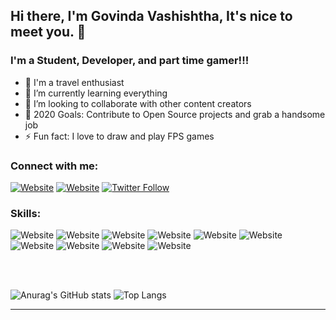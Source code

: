 
## Hi there, I'm Govinda Vashishtha, It's nice to meet you. 👋

### I'm a Student, Developer, and part time gamer!!!

- 🔭 I'm a travel enthusiast
- 🌱 I’m currently learning everything
- 👯 I’m looking to collaborate with other content creators
- 🥅 2020 Goals: Contribute to Open Source projects and grab a handsome job
- ⚡ Fun fact: I love to draw and play FPS games

### Connect with me:
[![Website](https://img.shields.io/badge/LinkedIn-0077B5?style=for-the-badge&logo=linkedin&logoColor=white)][linkedin]
[![Website](https://img.shields.io/badge/Instagram-E4405F?style=for-the-badge&logo=instagram&logoColor=white)][instagram]
[![Twitter Follow](https://img.shields.io/badge/Twitter-1DA1F2?style=for-the-badge&logo=twitter&logoColor=white)][twitter]
<br />

### Skills:
 ![Website](https://img.shields.io/badge/React_Native-20232A?style=for-the-badge&logo=react&logoColor=61DAFB)
  ![Website](https://img.shields.io/badge/Android-3DDC84?style=for-the-badge&logo=android&logoColor=white)
    ![Website](https://img.shields.io/badge/React-20232A?style=for-the-badge&logo=react&logoColor=61DAFB)
  ![Website](https://img.shields.io/badge/JavaScript-F7DF1E?style=for-the-badge&logo=javascript&logoColor=black)
	![Website](https://img.shields.io/badge/Node.js-43853D?style=for-the-badge&logo=node.js&logoColor=white)
	![Website](https://img.shields.io/badge/TypeScript-007ACC?style=for-the-badge&logo=typescript&logoColor=white)
	![Website](https://img.shields.io/badge/HTML5-E34F26?style=for-the-badge&logo=html5&logoColor=white)
  ![Website](https://img.shields.io/badge/CSS3-1572B6?style=for-the-badge&logo=css3&logoColor=white)
  ![Website](https://img.shields.io/badge/MySQL-00000F?style=for-the-badge&logo=mysql&logoColor=white)
  ![Website](https://img.shields.io/badge/Java-ED8B00?style=for-the-badge&logo=java&logoColor=white)


<br />
<br />

![Anurag's GitHub stats](https://github-readme-stats.vercel.app/api?username=govindavashishtha&show_icons=true&theme=dark&count_private=true)
![Top Langs](https://github-readme-stats.vercel.app/api/top-langs/?username=govindavashishtha&layout=compact&hide=css,html)

---

[twitter]: https://twitter.com/govindavashist
[instagram]: https://instagram.com/govindavashishtha
[linkedin]: https://www.linkedin.com/in/govinda-vashishtha-5b5733173/
